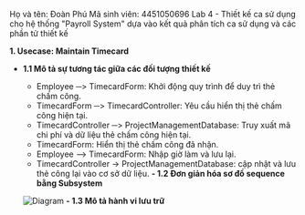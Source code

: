 Họ và tên: Đoàn Phú  Mã sinh viên: 4451050696
Lab 4 - Thiết kế ca sử dụng cho hệ thống "Payroll System" dựa vào kết quả phân tích ca sử dụng và các phần tử thiết kế

**1. Usecase: Maintain Timecard**
- **1.1 Mô tả sự tương tác giữa các đối tượng thiết kế**
  - Employee ─> TimecardForm: Khởi động quy trình để duy trì thẻ chấm công.
  - TimecardForm ─> TimecardController: Yêu cầu hiển thị thẻ chấm công hiện tại.
  - TimecardController ─> ProjectManagementDatabase: Truy xuất mã chi phí và dữ liệu thẻ chấm công hiện tại.
  - TimecardForm: Hiển thị thẻ chấm công đã nhận.
  - Employee –> TimecardForm: Nhập giờ làm và lưu lại.
  - TimecardController -> ProjectManagementDatabase: cập nhật và lưu thẻ công lại vào cơ sở dữ liệu.
**- 1.2 Đơn giản hóa sơ đồ sequence bằng Subsystem**

  ![Diagram](https://www.planttext.com/api/plantuml/png/Z99DJiD038NtFeMNiCW5ia2LqY0sHKZb0cvYXO7v2RO7AMTZmP6u0eDA8L8JbSKiRFdpytkQp_UFZHg9vU01zCL5bAGCOCuyuuvLQM3SsrIg2lVycZbsZ5j7Wr00eCwIO1j6doPc9CKMeCNg1XzTu8walqqIQWpaefLtwbvTmtnW3ZGfcYJlMMhidOwUfWNgR-gRVP3qp9tjA9PpPKj61rAkSM1hdaW6RbBFkegVkaSWYt2q1KsiLiuKjYo_tduMhAYTHNFkSI6_ie_bBcNHKXyjtUTmOD5_9gdqnfTYN4inZptPHNgMubmC03OS-_B1lW000F__0m00)
  **- 1.3 Mô tả hành vi lưu trữ**
  

